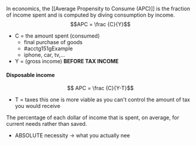 In economics, the [[Average Propensity to Consume (APC)]] is the fraction of income spent and is computed by diving consumption by income.
$$APC = \frac {C}{Y}$$
- C = the amount spent (consumed)
	- final purchase of goods
	- #acctg151gExample 
	- iphone, car, tv,...
- Y = (gross income) **BEFORE TAX INCOME**

#### Disposable income
$$ APC = \frac {C}{Y-T}$$
- T = taxes
this one is more viable as you can't control the amount of tax you would receive

The percentage of each dollar of income that is spent, on average, for current needs rather than saved.
- ABSOLUTE necessity -> what you actually nee